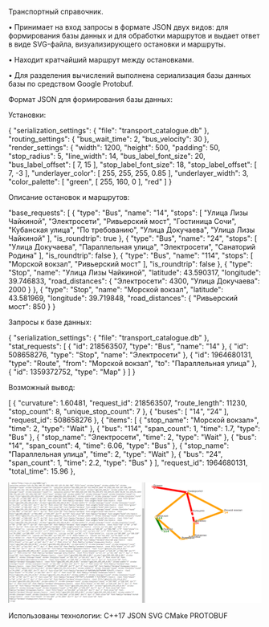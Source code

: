 Транспортный справочник.

•	Принимает на вход запросы в формате JSON двух видов: для формирования базы данных и для обработки маршрутов и выдает ответ в виде SVG-файла, визуализирующего остановки и маршруты.

•	Находит кратчайший маршрут между остановками.

•	Для разделения вычислений выполнена сериализация базы данных базы по средством Google Protobuf.

Формат JSON для формирования базы данных:

Установки:

{
  "serialization_settings": {
    "file": "transport_catalogue.db"
  },
  "routing_settings": {
    "bus_wait_time": 2,
    "bus_velocity": 30
  },
  "render_settings": {
    "width": 1200,
    "height": 500,
    "padding": 50,
    "stop_radius": 5,
    "line_width": 14,
    "bus_label_font_size": 20,
    "bus_label_offset": [
      7,
      15
    ],
    "stop_label_font_size": 18,
    "stop_label_offset": [
      7,
      -3
    ],
    "underlayer_color": [
      255,
      255,
      255,
      0.85
    ],
    "underlayer_width": 3,
    "color_palette": [
      "green",
      [
        255,
        160,
        0
      ],
      "red"
    ]
  }

Описание остановок и маршрутов:

"base_requests": [
    {
      "type": "Bus",
      "name": "14",
      "stops": [
        "Улица Лизы Чайкиной",
        "Электросети",
        "Ривьерский мост",
        "Гостиница Сочи",
        "Кубанская улица",
        "По требованию",
        "Улица Докучаева",
        "Улица Лизы Чайкиной"
      ],
      "is_roundtrip": true
    },
    {
      "type": "Bus",
      "name": "24",
      "stops": [
        "Улица Докучаева",
        "Параллельная улица",
        "Электросети",
        "Санаторий Родина"
      ],
      "is_roundtrip": false
    },
    {
      "type": "Bus",
      "name": "114",
      "stops": [
        "Морской вокзал",
        "Ривьерский мост"
      ],
      "is_roundtrip": false
    },
    {
      "type": "Stop",
      "name": "Улица Лизы Чайкиной",
      "latitude": 43.590317,
      "longitude": 39.746833,
      "road_distances": {
        "Электросети": 4300,
        "Улица Докучаева": 2000
      }
    },
    {
      "type": "Stop",
      "name": "Морской вокзал",
      "latitude": 43.581969,
      "longitude": 39.719848,
      "road_distances": {
        "Ривьерский мост": 850
      }
    }
    
Запросы к базе данных:

 
  {
      "serialization_settings": {
          "file": "transport_catalogue.db"
      },
      "stat_requests": [
          {
              "id": 218563507,
              "type": "Bus",
              "name": "14"
          },
          {
              "id": 508658276,
              "type": "Stop",
              "name": "Электросети"
          },
          {
              "id": 1964680131,
              "type": "Route",
              "from": "Морской вокзал",
              "to": "Параллельная улица"
          },
          {
              "id": 1359372752,
              "type": "Map"
          }
      ]
  }
 
 Возможный вывод:
 
[
    {
        "curvature": 1.60481,
        "request_id": 218563507,
        "route_length": 11230,
        "stop_count": 8,
        "unique_stop_count": 7
    },
    {
        "buses": [
            "14",
            "24"
        ],
        "request_id": 508658276
    },
    {
        "items": [
            {
                "stop_name": "Морской вокзал»",
                "time": 2,
                "type": "Wait"
            },
            {
                "bus": "114",
                "span_count": 1,
                "time": 1.7,
                "type": "Bus"
            },
            {
                "stop_name": "Электросети",
                "time": 2,
                "type": "Wait"
            },
            {
                "bus": "14",
                "span_count": 4,
                "time": 6.06,
                "type": "Bus"
            },
            {
                "stop_name": "Параллельная улица",
                "time": 2,
                "type": "Wait"
            },
            {
                "bus": "24",
                "span_count": 1,
                "time": 2.2,
                "type": "Bus"
            }
        ],
        "request_id": 1964680131,
        "total_time": 15.96
    },

![Example svg](exm.png)

Использованы технологии:
С++17
JSON
SVG
CMake
PROTOBUF
